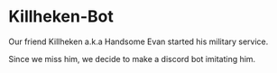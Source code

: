 # Killheken-Bot

Our friend Killheken a.k.a Handsome Evan started his military service. 

Since we miss him, we decide to make a discord bot imitating him. 
